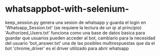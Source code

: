 # whatsappbot-with-selenium-
keep_session.py genera una sesion de whatsapp y guarda el login en 'Whatsapp_Session.txt' (se requiere la lectura de un qr al principio)
'Authorized_Users.txt' funciona como una base de datos basica para guardar que usuarios pueden acceder al bot, cambiarlo para la necesidad del usuario 
'bot_answer.txt' una de las posibles multirespuestas que da el bot 
'chrome_driver' es el driver utilizado para abrir whatsapp 
